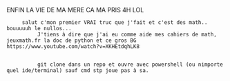 ENFIN LA VIE DE MA MERE CA MA PRIS 4H LOL       

         salut c'mon premier VRAI truc que j'fait et c'est des math.. bouuuuuh le nullos...
              J'tiens à dire que j'ai eu comme aide mes cahiers de math, jeuxmath.fr la doc de python et ce gros BG https://www.youtube.com/watch?v=XKHEtdqhLK8


              git clone dans un repo et ouvre avec powershell (ou nimporte quel ide/terminal) sauf cmd stp joue pas à sa.

              

          




                                    
